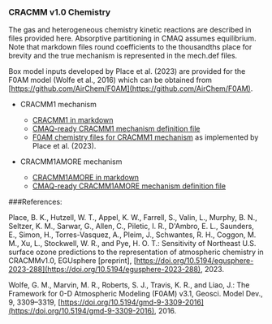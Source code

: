 ### CRACMM v1.0 Chemistry

The gas and heterogeneous chemistry kinetic reactions are described in files provided here. Absorptive partitioning in CMAQ assumes equilibrium. Note that markdown files round coefficients to the thousandths place for brevity and the true mechanism is represented in the mech.def files.

Box model inputs developed by Place et al. (2023) are provided for the F0AM model (Wolfe et al., 2016) which can be obtained from [https://github.com/AirChem/F0AM](https://github.com/AirChem/F0AM).

- CRACMM1 mechanism
  * [CRACMM1 in markdown](cracmm1/mech_cracmm1_aq.md)
  * [CMAQ-ready CRACMM1 mechanism definition file](cracmm1/mech_cracmm1_aq.def)
  * [F0AM chemistry files for CRACMM1 mechanism](cracmm1/F0AM) as implemented by Place et al. (2023).

- CRACMM1AMORE mechanism
  * [CRACMM1AMORE in markdown](cracmm1amore/mech_cracmm1amore_aq.md)
  * [CMAQ-ready CRACMM1AMORE mechanism definition file](cracmm1amore/mech_cracmm1amore_aq.def)

###References:

Place, B. K., Hutzell, W. T., Appel, K. W., Farrell, S., Valin, L., Murphy, B. N., Seltzer, K. M., Sarwar, G., Allen, C., Piletic, I. R., D'Ambro, E. L., Saunders, E., Simon, H., Torres-Vasquez, A., Pleim, J., Schwantes, R. H., Coggon, M. M., Xu, L., Stockwell, W. R., and Pye, H. O. T.: Sensitivity of Northeast U.S. surface ozone predictions to the representation of atmospheric chemistry in CRACMMv1.0, EGUsphere [preprint], [https://doi.org/10.5194/egusphere-2023-288](https://doi.org/10.5194/egusphere-2023-288), 2023.

Wolfe, G. M., Marvin, M. R., Roberts, S. J., Travis, K. R., and Liao, J.: The Framework for 0-D Atmospheric Modeling (F0AM) v3.1, Geosci. Model Dev., 9, 3309–3319, [https://doi.org/10.5194/gmd-9-3309-2016](https://doi.org/10.5194/gmd-9-3309-2016), 2016.
